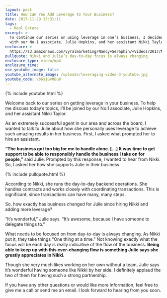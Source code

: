 ```yaml
---
layout: post
title: How Can You Add Leverage to Your Business?
date: 2017-11-29 13:31:11
tags:
  - Real Estate
excerpt: >-
  To continue our series on using leverage in one’s business, I decided to speak
  with our No.1 associate, Julie Hopkins, and her assistant Nikki Taylor.
enclosure: >-
  https://s3.amazonaws.com/vyralmarketing/Nancy+Seraphin/+Videos/2017/November/Park+City+Real+Estate+Careers-+How+Can+You+Add+Leverage+to+Your+Business%253F.mp4
pullquote: Nikki and Julie’s day-to-day focus is always changing.
enclosure_type: video/mp4
enclosure_time:
use_youtube_image: false
youtube_alternate_image: /uploads/leveraging-video-3-youtube.jpg
youtube_code: vbGsjGv0Bu8
---
```



{% include youtube.html %}

Welcome back to our series on getting leverage in your business. To help me discuss today’s topics, I’ll be joined by our No.1 associate, Julie Hopkins, and her assistant Nikki Taylor.

As an extremely successful agent in our area and across the board, I wanted to talk to Julie about how she personally uses leverage to achieve such amazing results in her business. First, I asked what prompted her to hire an assistant.

**“The business got too big for me to handle alone. [...] It was time to get support to be able to responsibly handle the business I take on for people,”** said Julie. Prompted by this response, I wanted to hear from Nikki. So, I asked her how she supports Julie in their business.

{% include pullquote.html %}

According to Nikki, she runs the day-to-day backend operations. She handles contracts and works closely with coordinating transactions. This is significant, since transactions can have many, many steps.

So, how exactly has business changed for Julie since hiring Nikki and adding more leverage?

“It’s wonderful,” Julie says. “It’s awesome, because I have someone to delegate things to.”

What needs to be focused on from day-to-day is always changing. As Nikki put it, they take things “One thing at a time.” Not knowing exactly what the focus will be each day is really indicative of the flow of the business. **Being able to keep up with this ever-changing flow is something Julie says she greatly appreciates in Nikki.**

Though she very much likes working on her own without a team, Julie says it’s wonderful having someone like Nikki by her side. I definitely applaud the two of them for having such a strong partnership.

If you have any other questions or would like more information, feel free to give me a call or send me an email. I look forward to hearing from you soon.